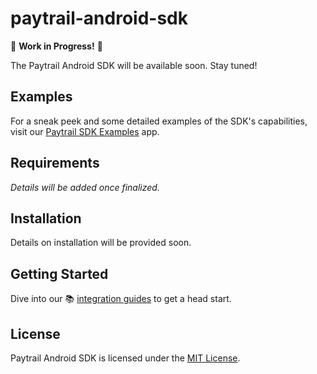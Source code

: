 # paytrail-android-sdk

🚧 **Work in Progress!** 🚧

The Paytrail Android SDK will be available soon. Stay tuned!

## Examples

For a sneak peek and some detailed examples of the SDK's capabilities, visit our [Paytrail SDK Examples](https://github.com/paytrail/paytrail-android-sdk/tree/main/demo-app) app.

## Requirements

*Details will be added once finalized.*

## Installation

Details on installation will be provided soon.

## Getting Started

Dive into our 📚 [integration guides](https://github.com/paytrail/paytrail-android-sdk/tree/main/wiki/paytrail_android_guide.md) to get a head start.

## License

Paytrail Android SDK is licensed under the [MIT License](https://github.com/paytrail/paytrail-android-sdk/blob/main/LICENSE).
